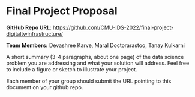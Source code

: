 # Final Project Proposal

**GitHub Repo URL**: https://github.com/CMU-IDS-2022/final-project-digitaltwinfrastructure/

**Team Members:** Devashree Karve, Maral Doctorarastoo, Tanay Kulkarni

A short summary (3-4 paragraphs, about one page) of the data science problem you are addressing and what your solution will address. Feel free to include a figure or sketch to illustrate your project.

Each member of your group should submit the URL pointing to this document on your github repo.
